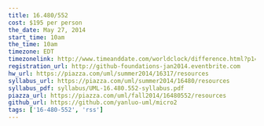 ```yaml
---
title: 16.480/552
cost: $195 per person
the_date: May 27, 2014
start_time: 10am
the_time: 10am
timezone: EDT
timezonelink: http://www.timeanddate.com/worldclock/difference.html?p1=75
registration_url: http://github-foundations-jan2014.eventbrite.com
hw_url: https://piazza.com/uml/summer2014/16317/resources
syllabus_url: https://piazza.com/uml/summer2014/16480/resources
syllabus_pdf: syllabus/UML-16.480.552-syllabus.pdf
piazza_url: https://piazza.com/uml/fall2014/16480552/resources
github_url: https://github.com/yanluo-uml/micro2
tags: ['16-480-552', 'rss']
---
```

